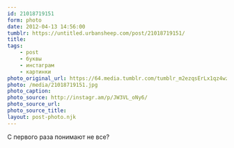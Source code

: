 ```yaml
---
id: 21018719151
form: photo
date: 2012-04-13 14:56:00
tumblr: https://untitled.urbansheep.com/post/21018719151/
title:
tags:
    - post
    - буквы
    - инстаграм
    - картинки
photo_original_url: https://64.media.tumblr.com/tumblr_m2ezqsErLx1qz4wzio1_640.jpg
photo: /media/21018719151.jpg
photo_caption: 
photo_source: http://instagr.am/p/JW3VL_oNy6/
photo_source_url:
photo_source_title:
layout: post-photo.njk
---
```


<p>С первого раза понимают не все?</p>
